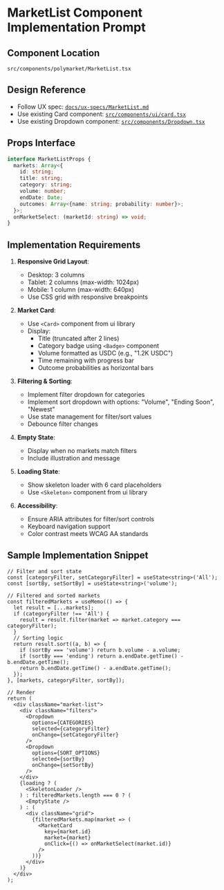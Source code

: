# MarketList Component Implementation Prompt

## Component Location
`src/components/polymarket/MarketList.tsx`

## Design Reference
- Follow UX spec: [`docs/ux-specs/MarketList.md`](docs/ux-specs/MarketList.md:1)
- Use existing Card component: [`src/components/ui/card.tsx`](src/components/ui/card.tsx:1)
- Use existing Dropdown component: [`src/components/Dropdown.tsx`](src/components/Dropdown.tsx:1)

## Props Interface
```typescript
interface MarketListProps {
  markets: Array<{
    id: string;
    title: string;
    category: string;
    volume: number;
    endDate: Date;
    outcomes: Array<{name: string; probability: number}>;
  }>;
  onMarketSelect: (marketId: string) => void;
}
```

## Implementation Requirements
1. **Responsive Grid Layout**:
   - Desktop: 3 columns
   - Tablet: 2 columns (max-width: 1024px)
   - Mobile: 1 column (max-width: 640px)
   - Use CSS grid with responsive breakpoints

2. **Market Card**:
   - Use `<Card>` component from ui library
   - Display:
     - Title (truncated after 2 lines)
     - Category badge using `<Badge>` component
     - Volume formatted as USDC (e.g., "1.2K USDC")
     - Time remaining with progress bar
     - Outcome probabilities as horizontal bars

3. **Filtering & Sorting**:
   - Implement filter dropdown for categories
   - Implement sort dropdown with options: "Volume", "Ending Soon", "Newest"
   - Use state management for filter/sort values
   - Debounce filter changes

4. **Empty State**:
   - Display when no markets match filters
   - Include illustration and message

5. **Loading State**:
   - Show skeleton loader with 6 card placeholders
   - Use `<Skeleton>` component from ui library

6. **Accessibility**:
   - Ensure ARIA attributes for filter/sort controls
   - Keyboard navigation support
   - Color contrast meets WCAG AA standards

## Sample Implementation Snippet
```tsx
// Filter and sort state
const [categoryFilter, setCategoryFilter] = useState<string>('All');
const [sortBy, setSortBy] = useState<string>('volume');

// Filtered and sorted markets
const filteredMarkets = useMemo(() => {
  let result = [...markets];
  if (categoryFilter !== 'All') {
    result = result.filter(market => market.category === categoryFilter);
  }
  // Sorting logic
  return result.sort((a, b) => {
    if (sortBy === 'volume') return b.volume - a.volume;
    if (sortBy === 'ending') return a.endDate.getTime() - b.endDate.getTime();
    return b.endDate.getTime() - a.endDate.getTime();
  });
}, [markets, categoryFilter, sortBy]);

// Render
return (
  <div className="market-list">
    <div className="filters">
      <Dropdown 
        options={CATEGORIES} 
        selected={categoryFilter}
        onChange={setCategoryFilter}
      />
      <Dropdown 
        options={SORT_OPTIONS} 
        selected={sortBy}
        onChange={setSortBy}
      />
    </div>
    {loading ? (
      <SkeletonLoader />
    ) : filteredMarkets.length === 0 ? (
      <EmptyState />
    ) : (
      <div className="grid">
        {filteredMarkets.map(market => (
          <MarketCard 
            key={market.id}
            market={market}
            onClick={() => onMarketSelect(market.id)}
          />
        ))}
      </div>
    )}
  </div>
);